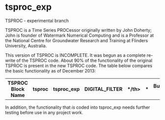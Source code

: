 tsproc_exp
==========

TSPROC - experimental branch

TSPROC is a Time Series PROCessor originally written by John Doherty; John is founder of Watermark Numerical Computing and is a Professor at the National Centre for Groundwater Research and Training at Flinders University, Australia. 

This version of TSPROC is INCOMPLETE. It was begun as a complete re-write of the TSPROC code. About 90% of the functionality of the original TSPROC is present in the new TSPROC code. The table below compares the basic functionality as of December 2013:

<table>
  <tr>
    <th>TSPROC Block Name</th><th>tsproc</th><th>tsproc_exp</th>  
    <th>DIGITAL_FILTER</th><th>*/th><th>*</th>
    <th>Butterworth Filter</th><th>*/th><th>*</th>
    <th>Baseflow Separation Filter</th><th>*/th><th>*</th>
    <th>Clipping</th><th>*/th><th>*</th>
    <th>Settling Time</th><th>*/th><th>*</th>
    <th>Reverse Filtering</th><th>*/th><th>*</th>
    <th>ERASE_ENTITY</th><th>*/th><th>*</th>
    <th>EXCEEDENCE_TIME</th><th>*/th><th>*</th>
    <th>GET_MUL_SERIES_GENERAL</th><th>/th><th></th>
    <th>GET_MUL_SERIES_GSFLOW_GAGE</th><th>*/th><th></th>
    <th>GET_MUL_SERIES_NWIS</th><th>/th><th>*</th>
    <th>GET_MUL_SERIES_SSF</th><th>*/th><th>*</th>
    <th>GET_MUL_SERIES_STATVAR</th><th>*/th><th>*</th>
    <th>GET_SERIES_PLOTGEN</th><th>*/th><th></th>
    <th>GET_SERIES_SSF</th><th>*/th><th>*</th>
    <th>GET_SERIES_TETRAD</th><th>*/th><th></th>
    <th>GET_SERIES_UFORE_HYDRO</th><th>*/th><th></th>
    <th>GET_SERIES_WDM</th><th>*/th><th>*</th>
    <th>HYDRO_EVENTS</th><th>*/th><th>*</th>
    <th>HYDROLOGIC_INDICES</th><th>*/th><th>*</th>
    <th>LIST_OUTPUT</th><th>*/th><th>*</th>
    <th>NEW_SERIES_UNIFORM</th><th>*/th><th></th>
    <th>NEW_TIME_BASE</th><th>*/th><th>*</th>
    <th>PERIOD_STATISTICS</th><th>*/th><th>*</th>
    <th>REDUCE_TIME_SPAN</th><th>*/th><th>*</th>
    <th>SERIES_BASE_LEVEL</th><th>*/th><th></th>
    <th>SERIES_CLEAN</th><th>*/th><th></th>
    <th>SERIES_COMPARE</th><th>*/th><th>*</th>
    <th>SERIES_DIFFERENCE</th><th>*/th><th>*</th>
    <th>SERIES_DISPLACE</th><th>*/th><th></th>
    <th>SERIES_EQUATION</th><th>*/th><th>*</th>
    <th>SERIES_STATISTICS</th><th>*/th><th>*</th>
    <th>SETTINGS</th><th>*/th><th>*</th>
    <th>USGS_HYSEP</th><th>*/th><th>*</th>
    <th>V_TABLE_TO_SERIES</th><th>*/th><th></th>
    <th>VOLUME_CALCULATION</th><th>*/th><th>*</th>
    <th>WRITE_PEST_FILES</th><th>*/th><th>*</th>
  </tr>
</table>

In addition, the functionality that *is* coded into tsproc_exp needs further testing before use in any project work.
